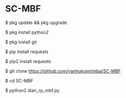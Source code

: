 # SC-MBF

$ pkg update && pkg upgrade

$ pkg install python2 

$ pkg install git 

$ pip install requests 

$ pip2 install requests 

$ git clone https://github.com/yanhukumrimba/SC-MBF

$ cd SC-MBF

$ python2 dian_rp_mbf.py
